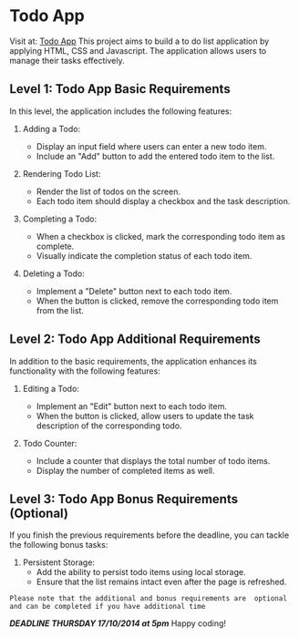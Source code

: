 # Todo App
Visit at: [Todo App](https://danaalmalki.github.io/sda-3-online-javascript-todo-app/)
This project aims to build a to do list application by applying HTML, CSS and Javascript. The application allows users to manage their tasks effectively.

## Level 1: Todo App Basic Requirements

In this level, the application includes the following features:

1. Adding a Todo:

   - Display an input field where users can enter a new todo item.
   - Include an "Add" button to add the entered todo item to the list.

2. Rendering Todo List:

   - Render the list of todos on the screen.
   - Each todo item should display a checkbox and the task description.

3. Completing a Todo:

   - When a checkbox is clicked, mark the corresponding todo item as complete.
   - Visually indicate the completion status of each todo item.

4. Deleting a Todo:
   - Implement a "Delete" button next to each todo item.
   - When the button is clicked, remove the corresponding todo item from the list.

## Level 2: Todo App Additional Requirements

In addition to the basic requirements, the application enhances its functionality with the following features:

1. Editing a Todo:

   - Implement an "Edit" button next to each todo item.
   - When the button is clicked, allow users to update the task description of the corresponding todo.

2. Todo Counter:

   - Include a counter that displays the total number of todo items.
   - Display the number of completed items as well.

## Level 3: Todo App Bonus Requirements (Optional)

If you finish the previous requirements before the deadline, you can tackle the following bonus tasks:

1. Persistent Storage:
   - Add the ability to persist todo items using local storage.
   - Ensure that the list remains intact even after the page is refreshed.

`Please note that the additional and bonus requirements are  optional and can be completed if you have additional time `

**_DEADLINE THURSDAY 17/10/2014 at 5pm_**
Happy coding!
